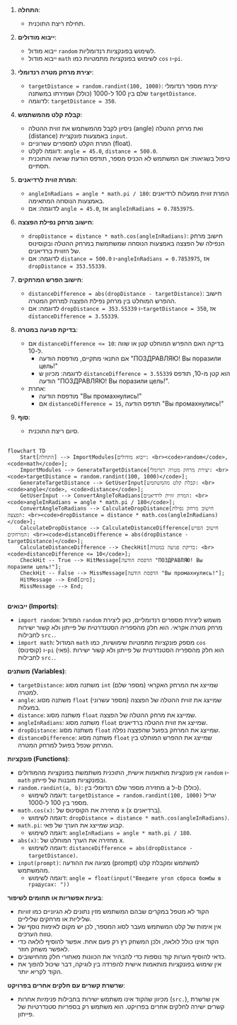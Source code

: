 ## <algorithm>

1. **התחלה**:
   - תחילת ריצת התוכנית.

2. **ייבוא מודולים**:
   - ייבוא מודול `random` לשימוש בפונקציות רנדומליות.
   - ייבוא מודול `math` לשימוש בפונקציות מתמטיות כמו `cos` ו-`pi`.

3. **יצירת מרחק מטרה רנדומלי**:
   - `targetDistance = random.randint(100, 1000)`: יצירת מספר רנדומלי שלם בין 100 ל-1000 (כולל) ושמירתו במשתנה `targetDistance`.
   - לדוגמה: `targetDistance = 350`.

4. **קבלת קלט מהמשתמש**:
   - ניסיון לקבל מהמשתמש את זווית ההטלה (angle) ואת מרחק ההטלה (distance) באמצעות פונקציית `input`.
   - המרת הקלט למספרים עשרוניים (float).
   - דוגמה לקלט: `angle = 45.0`, `distance = 500.0`.
   - טיפול בשגיאות: אם המשתמש לא הכניס מספר, תודפס הודעת שגיאה והתוכנית תסתיים.

5. **המרת זווית לרדיאנים**:
   - `angleInRadians = angle * math.pi / 180`: המרת זווית ממעלות לרדיאנים באמצעות הנוסחה המתאימה.
   - לדוגמה: אם `angle = 45.0`, אז `angleInRadians = 0.7853975`.

6. **חישוב מרחק נפילת הפצצה**:
   - `dropDistance = distance * math.cos(angleInRadians)`: חישוב מרחק הנפילה של הפצצה באמצעות הנוסחה שמשתמשת במרחק ההטלה ובקוסינוס של הזווית ברדיאנים.
   - לדוגמה: אם `distance = 500.0` ו-`angleInRadians = 0.7853975`, אז `dropDistance = 353.55339`.

7. **חישוב הפרש המרחקים**:
    - `distanceDifference = abs(dropDistance - targetDistance)`: חישוב ההפרש המוחלט בין מרחק נפילת הפצצה למרחק המטרה.
    - לדוגמה: אם `dropDistance = 353.55339` ו-`targetDistance = 350`, אז `distanceDifference = 3.55339`.

8. **בדיקת פגיעה במטרה**:
    - אם `distanceDifference <= 10`: בדיקה האם ההפרש המוחלט קטן או שווה ל-10.
        - אם התנאי מתקיים, מודפסת הודעה "ПОЗДРАВЛЯЮ! Вы поразили цель!"
        - לדוגמה: מכיוון ש `distanceDifference = 3.55339` הוא קטן מ-10, תודפס הודעה "ПОЗДРАВЛЯЮ! Вы поразили цель!".
    - אחרת:
        - מודפסת הודעה "Вы промахнулись!"
        - אם `distanceDifference = 15`, תודפס הודעה "Вы промахнулись!"

9. **סוף**:
   - סיום ריצת התוכנית.

## <mermaid>

```mermaid
flowchart TD
    Start[התחלה] --> ImportModules[ייבוא מודולים: <br><code>random</code>, <code>math</code>];
    ImportModules --> GenerateTargetDistance[יצירת מרחק מטרה רנדומלי: <br><code>targetDistance = random.randint(100, 1000)</code>];
    GenerateTargetDistance --> GetUserInput[קבלת קלט מהמשתמש: <br><code>angle</code>, <code>distance</code>];
    GetUserInput --> ConvertAngleToRadians[המרת זווית לרדיאנים: <br><code>angleInRadians = angle * math.pi / 180</code>];
    ConvertAngleToRadians --> CalculateDropDistance[חישוב מרחק נפילת הפצצה: <br><code>dropDistance = distance * math.cos(angleInRadians)</code>];
    CalculateDropDistance --> CalculateDistanceDifference[חישוב הפרש המרחקים: <br><code>distanceDifference = abs(dropDistance - targetDistance)</code>];
    CalculateDistanceDifference --> CheckHit[בדיקת פגיעה במטרה: <br><code>distanceDifference <= 10</code>];
    CheckHit -- True --> HitMessage[הדפסת הודעה "ПОЗДРАВЛЯЮ! Вы поразили цель!"];
    CheckHit -- False --> MissMessage[הדפסת הודעה "Вы промахнулись!"];
    HitMessage --> End[סיום];
    MissMessage --> End;
```

## <explanation>

**ייבואים (Imports)**:
   - `import random`: המודול `random` משמש ליצירת מספרים רנדומליים, כאן ליצירת מרחק מטרה אקראי.
     הוא חלק מהספריה הסטנדרטית של פייתון ולא קשור ישירות לחבילות `src.`.
   - `import math`: המודול `math` מספק פונקציות מתמטיות שימושיות, כמו `cos` (קוסינוס) ו-`pi` (פאי).
     הוא חלק מהספריה הסטנדרטית של פייתון ולא קשור ישירות לחבילות `src.`.

**משתנים (Variables)**:
   - `targetDistance`: משתנה מסוג `int` (מספר שלם) שמייצג את המרחק האקראי למטרה.
   - `angle`: משתנה מסוג `float` (מספר עשרוני) שמייצג את זווית ההטלה של הפצצה במעלות.
   - `distance`: משתנה מסוג `float` שמייצג את מרחק ההטלה של הפצצה.
   - `angleInRadians`: משתנה מסוג `float` שמייצג את זווית ההטלה ברדיאנים.
   - `dropDistance`: משתנה מסוג `float` שמייצג את המרחק בפועל שהפצצה נפלה.
   - `distanceDifference`: משתנה מסוג `float` שמייצג את ההפרש המוחלט בין המרחק שנפל בפועל למרחק המטרה.

**פונקציות (Functions)**:
   - אין פונקציות מותאמות אישית, התוכנית משתמשת בפונקציות מהמודולים `random` ו-`math` ובפונקציות מובנות של פייתון.
   - `random.randint(a, b)`: מחזירה מספר שלם רנדומלי בין a ל-b (כולל).
     - דוגמה לשימוש: `targetDistance = random.randint(100, 1000)` יגריל מספר בין 100 ל-1000.
   - `math.cos(x)`: מחזירה את הקוסינוס של x (x ברדיאנים).
     - דוגמה לשימוש: `dropDistance = distance * math.cos(angleInRadians)`.
   - `math.pi`: קבוע שמייצג את הערך של פאי.
     - דוגמה לשימוש: `angleInRadians = angle * math.pi / 180`.
   - `abs(x)`: מחזירה את הערך המוחלט של x.
     - דוגמה לשימוש: `distanceDifference = abs(dropDistance - targetDistance)`.
   - `input(prompt)`: מציגה את ההודעה (prompt) למשתמש ומקבלת קלט מהמשתמש.
     - דוגמה לשימוש: `angle = float(input("Введите угол сброса бомбы в градусах: "))`

**בעיות אפשריות או תחומים לשיפור**:
   - הקוד לא מטפל במקרים שבהם המשתמש מזין נתונים לא הגיוניים כמו זוויות שליליות או מרחקים שליליים.
   - אין אימות של קלט המשתמש מעבר לסוג המספר, לכן יש מקום לאימות נוסף של טווח הערכים.
   - הקוד אינו כולל לולאה, ולכן המשחק רץ רק פעם אחת. אפשר להוסיף לולאה כדי לאפשר משחק חוזר.
   - כדאי להוסיף הערות קוד נוספות כדי להבהיר את הכוונות מאחורי חלק מהחישובים.
   - אין שימוש בפונקציות מותאמות אישית להפרדה בין לוגיקה, דבר שיכול להפוך את הקוד לקריא יותר.

**שרשרת קשרים עם חלקים אחרים בפרויקט**:
   - מכיוון שהקוד אינו משתמש ישירות בחבילות פנימיות אחרות (`src.`), אין שרשרת קשרים ישירה לחלקים אחרים בפרויקט. הוא משתמש רק בספריות סטנדרטיות של פייתון.